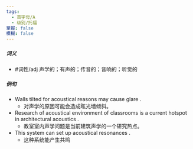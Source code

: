 ```yaml
---
tags:
  - 首字母/A
  - 级别/托福
掌握: false
模糊: false
---
```

##### 词义
- #词性/adj  声学的；有声的；传音的；音响的；听觉的
##### 例句
- Walls tilted for acoustical reasons may cause glare .
	- 对声学的原因可能会造成眩光墙倾斜。
- Research of acoustical environment of classrooms is a current hotspot in architectural acoustics .
	- 教室室内声学问题是当前建筑声学的一个研究热点。
- This system can set up acoustical resonances .
	- 这种系统能产生共鸣
